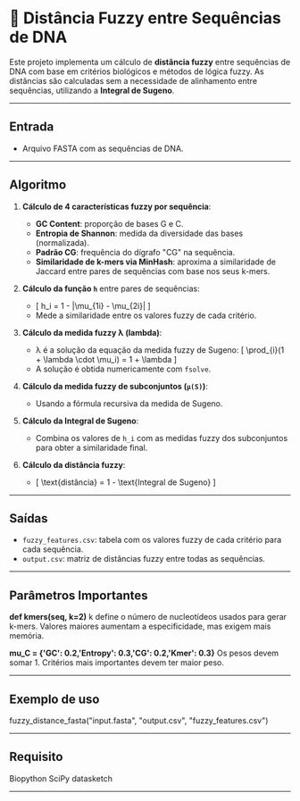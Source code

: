 
# 🧬 Distância Fuzzy entre Sequências de DNA

Este projeto implementa um cálculo de **distância fuzzy** entre sequências de DNA com base em critérios biológicos e métodos de lógica fuzzy. As distâncias são calculadas sem a necessidade de alinhamento entre sequências, utilizando a **Integral de Sugeno**.

---

## Entrada

- Arquivo FASTA com as sequências de DNA.

---

## Algoritmo

1. **Cálculo de 4 características fuzzy por sequência**:
   - **GC Content**: proporção de bases G e C.
   - **Entropia de Shannon**: medida da diversidade das bases (normalizada).
   - **Padrão CG**: frequência do dígrafo "CG" na sequência.
   - **Similaridade de k-mers via MinHash**: aproxima a similaridade de Jaccard entre pares de sequências com base nos seus k-mers.

2. **Cálculo da função `h`** entre pares de sequências:
   - \[
     h_i = 1 - |\mu_{1i} - \mu_{2i}|
     \]
   - Mede a similaridade entre os valores fuzzy de cada critério.

3. **Cálculo da medida fuzzy λ (lambda)**:
   - λ é a solução da equação da medida fuzzy de Sugeno:
     \[
     \prod_{i}(1 + \lambda \cdot \mu_i) = 1 + \lambda
     \]
   - A solução é obtida numericamente com `fsolve`.

4. **Cálculo da medida fuzzy de subconjuntos (`μ(S)`)**:
   - Usando a fórmula recursiva da medida de Sugeno.

5. **Cálculo da Integral de Sugeno**:
   - Combina os valores de `h_i` com as medidas fuzzy dos subconjuntos para obter a similaridade final.

6. **Cálculo da distância fuzzy**:
   - \[
     \text{distância} = 1 - \text{Integral de Sugeno}
     \]
---

## Saídas

- `fuzzy_features.csv`: tabela com os valores fuzzy de cada critério para cada sequência.
- `output.csv`: matriz de distâncias fuzzy entre todas as sequências.

---

## Parâmetros Importantes
  
  **def kmers(seq, k=2)**
k define o número de nucleotídeos usados para gerar k-mers. Valores maiores aumentam a especificidade, mas exigem mais memória.

 **mu_C = {'GC': 0.2,'Entropy': 0.3,'CG': 0.2,'Kmer': 0.3}** 
 Os pesos devem somar 1. Critérios mais importantes devem ter maior peso.

---
## Exemplo de uso
fuzzy_distance_fasta("input.fasta", "output.csv", "fuzzy_features.csv")

---
## Requisito 
Biopython
SciPy
datasketch

---
